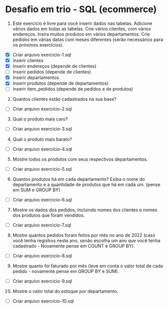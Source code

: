 # Desafio em trio - SQL (ecommerce)


1. Este exercício é livre para você inserir dados nas tabelas. Adicione vários dados em todas as tabelas. Crie vários clientes, com vários endereços. Insira muitos produtos em vários departamentos. Crie pedidos em várias datas com meses diferentes (serão necessários para os próximos exercícios).

- [x] Criar arquivo exercicio-1.sql
- [x] Inserir clientes
- [x] Inserir endereços (depende de clientes)
- [ ] Inserir pedidos (depende de clientes)
- [x] Inserir departamentos
- [x] Inserir produtos (depende de departamentos)
- [ ] Inserir item_pedidos (depende de pedidos e de produtos)

2. Quantos clientes estão cadastrados na sua base?

- [ ] Criar arquivo exercicio-2.sql

3. Qual o produto mais caro?

- [ ] Criar arquivo exercicio-3.sql
  
4. Qual o produto mais barato?

- [ ] Criar arquivo exercicio-4.sql

5. Mostre todos os produtos com seus respectivos departamentos.

- [ ] Criar arquivo exercicio-5.sql
  
6. Quantos produtos há em cada departamento? Exiba o nome do departamento e a quantidade de produtos que há em cada um. (pense em SUM e GROUP BY)

- [ ] Criar arquivo exercicio-6.sql
 
7. Mostre os dados dos pedidos, incluindo nomes dos clientes e nomes dos produtos que foram vendidos.

- [ ] Criar arquivo exercicio-7.sql

8. Mostre quantos pedidos foram feitos por mês no ano de 2022 (caso você tenha registros neste ano, senão escolha um ano que você tenha cadastrado - Novamente pense em COUNT e GROUP BY).

- [ ] Criar arquivo exercicio-8.sql

9. Mostre quanto foi faturado por mês (leve em conta o valor total de cada pedido - novamente pense em GROUP BY e SUM).
    
- [ ] Criar arquivo exercicio-9.sql

10. Mostre o valor total do estoque por departamento.

- [ ] Criar arquivo exercicio-10.sql